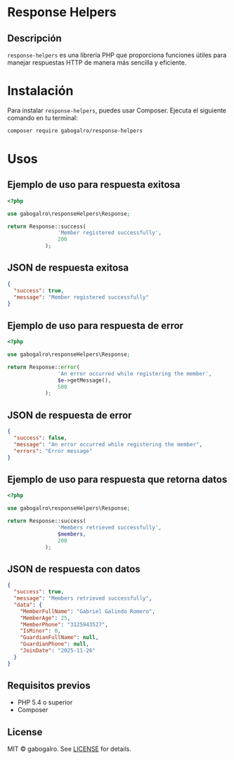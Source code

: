 # Response Helpers

## Descripción

`response-helpers` es una librería PHP que proporciona funciones útiles para manejar respuestas HTTP de manera más sencilla y eficiente.

# Instalación

Para instalar `response-helpers`, puedes usar Composer. Ejecuta el siguiente comando en tu terminal:

```bash
composer require gabogalro/response-helpers
```

# Usos

## Ejemplo de uso para respuesta exitosa

```php
<?php

use gabogalro\responseHelpers\Response;

return Response::success(
                'Member registered successfully',
                200
            );
```

## JSON de respuesta exitosa

```json
{
  "success": true,
  "message": "Member registered successfully"
}
```

## Ejemplo de uso para respuesta de error

```php
<?php

use gabogalro\responseHelpers\Response;

return Response::error(
                'An error occurred while registering the member',
                $e->getMessage(),
                500
            );
```

## JSON de respuesta de error

```json
{
  "success": false,
  "message": "An error occurred while registering the member",
  "errors": "Error message"
}
```

## Ejemplo de uso para respuesta que retorna datos

```php
<?php

use gabogalro\responseHelpers\Response;

return Response::success(
                'Members retrieved successfully',
                $members,
                200
            );
```

## JSON de respuesta con datos

```json
{
  "success": true,
  "message": "Members retrieved successfully",
  "data": {
    "MemberFullName": "Gabriel Galindo Romero",
    "MemberAge": 25,
    "MemberPhone": "3125943527",
    "IsMinor": 0,
    "GuardianFullName": null,
    "GuardianPhone": null,
    "JoinDate": "2025-11-26"
  }
}
```

## Requisitos previos

- PHP 5.4 o superior
- Composer

## License

MIT © gabogalro. See [LICENSE](LICENSE) for details.
